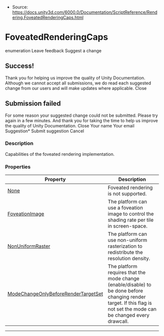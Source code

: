 * Source: https://docs.unity3d.com/6000.0/Documentation/ScriptReference/Rendering.FoveatedRenderingCaps.html

# FoveatedRenderingCaps
enumeration
Leave feedback
Suggest a change
## Success!
Thank you for helping us improve the quality of Unity Documentation. Although we cannot accept all submissions, we do read each suggested change from our users and will make updates where applicable.
Close
## Submission failed
For some reason your suggested change could not be submitted. Please <a>try again</a> in a few minutes. And thank you for taking the time to help us improve the quality of Unity Documentation.
Close
Your name Your email Suggestion* Submit suggestion
Cancel
### Description
Capabilities of the foveated rendering implementation.
### Properties
Property | Description  
---|---  
[None](https://docs.unity3d.com/6000.0/Documentation/ScriptReference/Rendering.FoveatedRenderingCaps.None.html) | Foveated rendering is not supported.  
[FoveationImage](https://docs.unity3d.com/6000.0/Documentation/ScriptReference/Rendering.FoveatedRenderingCaps.FoveationImage.html) | The platform can use a foveation image to control the shading rate per tile in screen-space.  
[NonUniformRaster](https://docs.unity3d.com/6000.0/Documentation/ScriptReference/Rendering.FoveatedRenderingCaps.NonUniformRaster.html) | The platform can use non-uniform rasterization to redistribute the resolution density.  
[ModeChangeOnlyBeforeRenderTargetSet](https://docs.unity3d.com/6000.0/Documentation/ScriptReference/Rendering.FoveatedRenderingCaps.ModeChangeOnlyBeforeRenderTargetSet.html) | The platform requires that the mode change (enable/disable) to be done before changing render target. If this flag is not set the mode can be changed every drawcall.  
* * *

